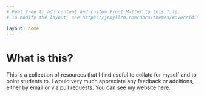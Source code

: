 ```yaml
---
# Feel free to add content and custom Front Matter to this file.
# To modify the layout, see https://jekyllrb.com/docs/themes/#overriding-theme-defaults

layout: home
---
```


# What is this?

This is a collection of resources that I find useful to collate for myself and to point students to.
I would very much appreciate any feedback or additions, either by email or via pull requests.
You can see my website [here](http://www.benfulcher.com).

<!-- [Basics]({{ site.baseurl }}{% link pages/Basics.md %})

[Reproducible Science]({{ site.baseurl }}{% link pages/ReproducibleScience.md %})

[Scientific Writing]({{ site.baseurl }}{% link pages/ScientificWriting.md %})

[Reading Scientific Literature]({{ site.baseurl }}{% link pages/ReadingLiterature.md %})

[Sydney Tips]({{ site.baseurl }}{% link pages/SydneyTips.md %}) -->
